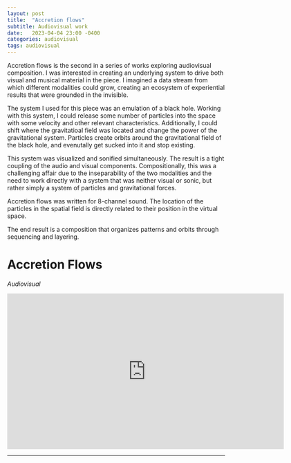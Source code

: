 ```yaml
---
layout: post
title:  "Accretion flows"
subtitle: Audiovisual work
date:   2023-04-04 23:00 -0400
categories: audiovisual
tags: audiovisual
---
```


Accretion flows is the second in a series of works exploring audiovisual composition. I was interested in creating an underlying system to drive both visual and musical material in the piece. I imagined a data stream from which different modalities could grow, creating an ecosystem of experiential results that were grounded in the invisible.

The system I used for this piece was an emulation of a black hole. Working with this system, I could release some number of particles into the space with some velocity and other relevant characteristics. Additionally, I could shift where the gravitatioal field was located and change the power of the gravitational system. Particles create orbits around the gravitational field of the black hole, and evenutally get sucked into it and stop existing. 

This system was visualized and sonified simultaneously. The result is a tight coupling of the audio and visual components. Compositionally, this was a challenging affair due to the inseparability of the two modalities and the need to work directly with a system that was neither visual or sonic, but rather simply a system of particles and gravitational forces.

Accretion flows was written for 8-channel sound. The location of the particles in the spatial field is directly related to their position in the virtual space. 

The end result is a composition that organizes patterns and orbits through sequencing and layering.

# Accretion Flows
*Audiovisual* <br>

<iframe src="https://player.vimeo.com/video/112438146?h=2c6be7b830" width="640" height="360" frameborder="0" allow="autoplay; fullscreen; picture-in-picture" allowfullscreen></iframe>
<br>

---
<br>